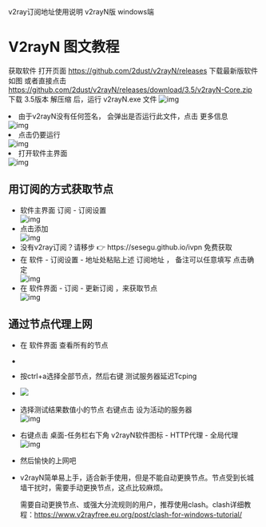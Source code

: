v2ray订阅地址使用说明 v2rayN版 windows端

V2rayN 图文教程
===================

获取软件
打开页面 https://github.com/2dust/v2rayN/releases 下载最新版软件 如图
或者直接点击 https://github.com/2dust/v2rayN/releases/download/3.5/v2rayN-Core.zip 下载 3.5版本
解压缩 后，运行 v2rayN.exe 文件
<img src="V2rayN/00112.png" alt="img" loading="lazy"></li>
<li>由于v2rayN没有任何签名， 会弹出是否运行此文件，点击 更多信息<br>
<img src="V2rayN/00111.png" alt="img" loading="lazy"></li>
<li>点击仍要运行<br>
<img src="V2rayN/00110.png" alt="img" loading="lazy"></li>
<li>打开软件主界面<br>
<img src="V2rayN/00109.png" alt="img" loading="lazy"></li>
</ul>
<h2 id="用订阅的方式获取节点">用订阅的方式获取节点</h2>
<ul>
<li>软件主界面 订阅 - 订阅设置<br>
<img src="V2rayN/00108.png" alt="img" loading="lazy"></li>
<li>点击添加<br>
<img src="V2rayN/00107.png" alt="img" loading="lazy"></li>
<li>没有v2ray订阅？请移步 👉 https://sesegu.github.io/ivpn 免费获取</li>
<li>在 软件 - 订阅设置 - 地址处粘贴上述 订阅地址 ， 备注可以任意填写 点击确定<br>
<img src="V2rayN/00106.png" alt="img" loading="lazy"></li>
<li>在 软件界面 - 订阅 - 更新订阅 ，来获取节点<br>
<img src="V2rayN/00105.png" alt="img" loading="lazy"></li>
</ul>
<h2 id="通过节点代理上网">通过节点代理上网</h2>
<ul>
<li>
<p>在 软件界面 查看所有的节点</p>
</li>
<li>
<figure data-type="image" tabindex="1"><img src="V2rayN/00104.png" alt="" loading="lazy"></figure>
</li>
<li>
<p>按ctrl+a选择全部节点，然后右键 测试服务器延迟Tcping</p>
</li>
<li>
<img src="V2rayN/00103.png"  />
</li>
<li>
<p>选择测试结果数值小的节点 右键点击 设为活动的服务器<br>
<img src="V2rayN/00102.png" alt="img" loading="lazy"></p>
</li>
<li>
<p>右键点击 桌面-任务栏右下角 v2rayN软件图标 - HTTP代理 - 全局代理<br>
<img src="V2rayN/00101.png" alt="img" loading="lazy"></p>
</li>
<li>
<p>然后愉快的上网吧</p>
</li>
<li>
<p>v2rayN简单易上手，适合新手使用，但是不能自动更换节点。节点受到长城墙干扰时，需要手动更换节点，这点比较麻烦。</p>
<p>需要自动更换节点、或强大分流规则的用户，推荐使用clash。clash详细教程：<a href="https://www.v2rayfree.eu.org/post/clash-for-windows-tutorial/">https://www.v2rayfree.eu.org/post/clash-for-windows-tutorial/</a></p>
</li>
